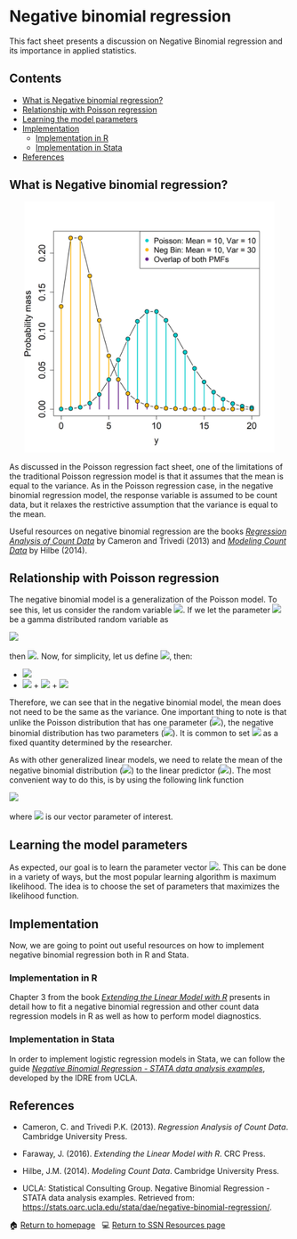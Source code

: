 # Negative binomial regression

This fact sheet presents a discussion on Negative Binomial regression and its importance in applied statistics.

## Contents

- [What is Negative binomial regression?](#what_is_NB_reg)
- [Relationship with Poisson regression](#Pois_and_NB)
- [Learning the model parameters](#NB_estimation)
- [Implementation](#NB_implementation)
    - [Implementation in R](#NB_in_r)
    - [Implementation in Stata](#NB_in_stata)
- [References](#NB_ref)

## <a class=anchor id=what_is_NB_reg></a> What is Negative binomial regression?

<div style="text-align: center;">
  <img src="/assets/images/neg_bin_plot.png" alt="Neg_Bin_reg"
             width = "450" 
             height = "450">
</div>


As discussed in the Poisson regression fact sheet, one of the limitations of the traditional Poisson regression model is that it assumes that the mean is equal to the variance. As in the Poisson regression case, in the negative binomial regression model, the response variable is assumed to be count data, but it relaxes the restrictive assumption that the variance is equal to the mean. 

Useful resources on negative binomial regression are the books [*Regression Analysis of Count Data*](http://faculty.econ.ucdavis.edu/faculty/cameron/racd2/) by Cameron and Trivedi (2013) and [*Modeling Count Data*](https://www.cambridge.org/core/books/modeling-count-data/BFEB3985905CA70523D9F98DA8E64D08) by Hilbe (2014).

## <a class=anchor id=Pois_and_NB></a> Relationship with Poisson regression

The negative binomial model is a generalization of the Poisson model. To see this, let us consider the random variable <img src="https://render.githubusercontent.com/render/math?math=Y\sim\text{Pois}(\lambda)">. If we let the parameter <img src="https://render.githubusercontent.com/render/math?math=\lambda"> be a gamma distributed random variable as

<img src="https://render.githubusercontent.com/render/math?math=\lambda\sim\mathcal{G}(\text{shape}=r,\text{ scale}=p/(1-p)),">

then <img src="https://render.githubusercontent.com/render/math?math=Y\sim\mathcal{NB}(r, p)">. Now, for simplicity, let us define <img src="https://render.githubusercontent.com/render/math?math=\alpha=\frac{p}{1-p}">, then:

+ <img src="https://render.githubusercontent.com/render/math?math=\mathbb{E}[Y] = r\alpha = \mu">
+ <img src="https://render.githubusercontent.com/render/math?math=\text{var}(Y)=r\alpha"> + <img src="https://render.githubusercontent.com/render/math?math=r\alpha^{2}=\mu"> + <img src="https://render.githubusercontent.com/render/math?math=\mu^{2}/r"> 

Therefore, we can see that in the negative binomial model, the mean does not need to be the same as the variance. One important thing to note is that unlike the Poisson distribution that has one parameter (<img src="https://render.githubusercontent.com/render/math?math=\lambda">), the negative binomial distribution has two parameters (<img src="https://render.githubusercontent.com/render/math?math=r, \alpha">). It is common to set <img src="https://render.githubusercontent.com/render/math?math=r"> as a fixed quantity determined by the researcher. 

As with other generalized linear models, we need to relate the mean of the negative binomial distribution (<img src="https://render.githubusercontent.com/render/math?math=\mu">) to the linear predictor (<img src="https://render.githubusercontent.com/render/math?math=\mathbf{x}'\boldsymbol{\beta}">). The most convenient way to do this, is by using the following link function

<img src="https://render.githubusercontent.com/render/math?math=\log\left(\frac{\mu}{\mu + k}\right) = \mathbf{x}'\boldsymbol{\beta},">

where <img src="https://render.githubusercontent.com/render/math?math=\boldsymbol{\beta}"> is our vector parameter of interest.

## <a class=anchor id=NB_estimation></a> Learning the model parameters

As expected, our goal is to learn the parameter vector <img src="https://render.githubusercontent.com/render/math?math=\boldsymbol{\beta}">. This can be done in a variety of ways, but the most popular learning algorithm is maximum likelihood. The idea is to choose the set of parameters that maximizes the likelihood function.

## <a class=anchor id=NB_implementation></a> Implementation

Now, we are going to point out useful resources on how to implement negative binomial regression both in R and Stata.

### <a class=anchor id=NB_in_r></a> Implementation in R

Chapter 3 from the book [*Extending the Linear Model with R*](https://www.taylorfrancis.com/books/mono/10.1201/9781315382722/extending-linear-model-julian-faraway) presents in detail how to fit a negative binomial regression and other count data regression models in R as well as how to perform model diagnostics.

### <a class=anchor id=NB_in_stata></a> Implementation in Stata

In order to implement logistic regression models in Stata, we can follow the guide [*Negative Binomial Regression - STATA data analysis examples*](https://stats.oarc.ucla.edu/stata/dae/negative-binomial-regression/), developed by the IDRE from UCLA. 

## <a class=anchor id=NB_ref></a> References

+ Cameron, C. and Trivedi P.K. (2013). *Regression Analysis of Count Data*. Cambridge University Press.

+ Faraway, J. (2016). *Extending the Linear Model with R*. CRC Press.

+ Hilbe, J.M. (2014). *Modeling Count Data*. Cambridge University Press.

* UCLA: Statistical Consulting Group. Negative Binomial Regression - STATA data analysis examples. Retrieved from: https://stats.oarc.ucla.edu/stata/dae/negative-binomial-regression/.

<span>&#127968;</span> <a href="https://anustatsupportonline.github.io/">Return to homepage</a> <span>&nbsp;</span> 
<span>&#128187;</span> <a href="https://anustatsupportonline.github.io/SSN-resources">Return to SSN Resources page</a>
